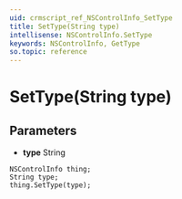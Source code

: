 ```yaml
---
uid: crmscript_ref_NSControlInfo_SetType
title: SetType(String type)
intellisense: NSControlInfo.SetType
keywords: NSControlInfo, GetType
so.topic: reference
---
```


# SetType(String type)

## Parameters

* **type** String

```crmscript
NSControlInfo thing;
String type;
thing.SetType(type);
```

